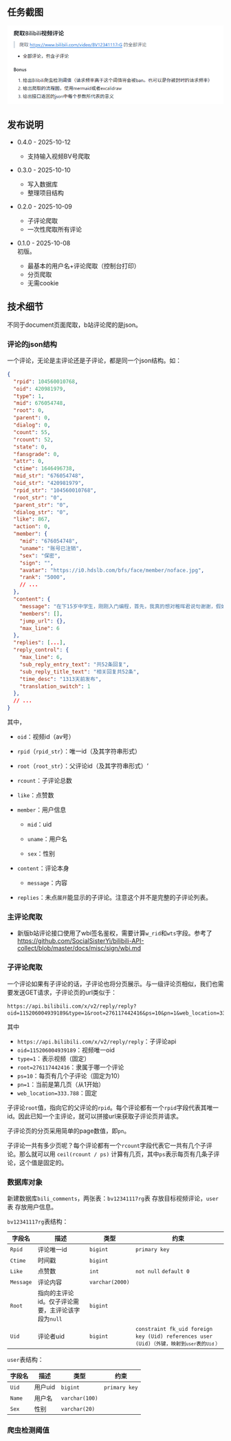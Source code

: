 ## 任务截图
![](task.png)

## 发布说明

- 0.4.0 - 2025-10-12
  - 支持输入视频BV号爬取

- 0.3.0 - 2025-10-10
  - 写入数据库
  - 整理项目结构

- 0.2.0 - 2025-10-09  
  - 子评论爬取
  - 一次性爬取所有评论

- 0.1.0 - 2025-10-08  
  初版。
  - 最基本的用户名+评论爬取（控制台打印）
  - 分页爬取
  - 无需cookie

## 技术细节
不同于document页面爬取，b站评论爬的是json。

### 评论的json结构

一个评论，无论是主评论还是子评论，都是同一个json结构。如：

```json
{
  "rpid": 104560010768,
  "oid": 420981979,
  "type": 1,
  "mid": 676054748,
  "root": 0,
  "parent": 0,
  "dialog": 0,
  "count": 55,
  "rcount": 52,
  "state": 0,
  "fansgrade": 0,
  "attr": 0,
  "ctime": 1646496738,
  "mid_str": "676054748",
  "oid_str": "420981979",
  "rpid_str": "104560010768",
  "root_str": "0",
  "parent_str": "0",
  "dialog_str": "0",
  "like": 867,
  "action": 0,
  "member": {
    "mid": "676054748",
    "uname": "账号已注销",
    "sex": "保密",
    "sign": "",
    "avatar": "https://i0.hdslb.com/bfs/face/member/noface.jpg",
    "rank": "5000",
    // ...
  },
  "content": {
    "message": "在下15岁中学生，刚刚入门编程，首先，我真的想对稚晖君说句谢谢，假如没有他，我大概都不知道自己真正喜欢什么东西，当我第一次见到这个项目的时候，就真的被深深地震撼了，原来真的有人可以强到一人顶一条流水线的地步，如此宏大的项目，四个月一百二十天就能从构思直接落地，尤其是缝葡萄那一段，我觉得up应该触动了无数个男孩子少年时候的梦想。我所最期望的，自己的模样，也无非就是如此吧。\n看到视频以后我决定了日后的发展方向，主业想做AI和软件，电子和机械自己业余时间发展。世界上从来没有所谓机械降神的天才，虽说我也不过是个刚刚入门的菜鸟，对技术上的东西确实没什么发言权，但是从大佬以前的视频明显看得出，他是靠着无限深厚的技术积累一步步走到现在的，比如从最开始的动量轮自平衡机器人，到后来的自动驾驶自行车上的变相应用，明显有一个整合发展的过程。\n有人自认为终其一生也无法赶上大佬的水平了，那好，我还年轻，就用一辈子追赶好了，人生一场总该立个志向，否则所有的风向对我们而言都是逆风。这是我的第一条评论。我愿意脚踏实地努力几十年去追上大佬的技术力，日后也打算在小破站科技区发点视频记录学习和成长。未必要和大佬走一样的发展路线，点同样的技能树，但我确实想变成up这样的人。\n总有地上的菜鸟，敢于直视鸣于岐山的彩凤。\n人大脑毕竟具有终身可塑性，若是下定决心，“不可能”之类的字眼还是慎用好了。希望读到这条卑微评论的观众，能在七年之后，再来探望一下我的账号，看看我变成了怎样的人。假如up主有幸看到这条评论，那也烦请您为我将来的发展指导一些。\n在此立誓，与诸君共勉！",
    "members": [],
    "jump_url": {},
    "max_line": 6
  },
  "replies": [...],
  "reply_control": {
    "max_line": 6,
    "sub_reply_entry_text": "共52条回复",
    "sub_reply_title_text": "相关回复共52条",
    "time_desc": "1313天前发布",
    "translation_switch": 1
  },
  // ...
}
```

其中，

- `oid`：视频id（av号）

- `rpid`（`rpid_str`）：唯一id（及其字符串形式）

- `root`（`root_str`）：父评论id（及其字符串形式）‘

- `rcount`：子评论总数

- `like`：点赞数

- `member`：用户信息

  - `mid`：uid

  - `uname`：用户名
  - `sex`：性别

- `content`：评论本身

  - `message`：内容

- `replies`：未点`展开`能显示的子评论。注意这个并不是完整的子评论列表。



### 主评论爬取

- 新版b站评论接口使用了wbi签名鉴权，需要计算`w_rid`和`wts`字段。参考了 https://github.com/SocialSisterYi/bilibili-API-collect/blob/master/docs/misc/sign/wbi.md



### 子评论爬取
  一个评论如果有子评论的话，子评论也将分页展示。与一级评论页相似，我们也需要发送GET请求，子评论页的url类似于：

```
https://api.bilibili.com/x/v2/reply/reply?oid=115206004939189&type=1&root=276117442416&ps=10&pn=1&web_location=333.788
```

其中

- `https://api.bilibili.com/x/v2/reply/reply`：子评论api
- `oid=115206004939189`：视频唯一oid
- `type=1`：表示视频（固定）
- `root=276117442416`：隶属于哪一个评论
- `ps=10`：每页有几个子评论（固定为10）
- `pn=1`：当前是第几页（从1开始）
- `web_location=333.788`：固定

子评论`root`值，指向它的父评论的`rpid`。每个评论都有一个`rpid`字段代表其唯一id。因此已知一个主评论，就可以拼接url来获取子评论页并请求。

子评论页的分页采用简单的page数值，即`pn`。

子评论一共有多少页呢？每个评论都有一个`rcount`字段代表它一共有几个子评论。那么就可以用 `ceil(rcount / ps)` 计算有几页，其中`ps`表示每页有几条子评论，这个值是固定的。



### 数据库对象

新建数据库`bili_comments`，两张表：`bv12341117rg`表 存放目标视频评论，`user`表 存放用户信息。

`bv12341117rg`表结构：

| 字段名    | 描述                                               | 类型            | 约束                                                         |
| --------- | -------------------------------------------------- | --------------- | ------------------------------------------------------------ |
| `Rpid`    | 评论唯一id                                         | `bigint`        | `primary key`                                                |
| `Ctime`   | 时间戳                                             | `bigint`        |                                                              |
| `Like`    | 点赞数                                             | `int`           | `not null` `default 0`                                       |
| `Message` | 评论内容                                           | `varchar(2000)` |                                                              |
| `Root`    | 指向的主评论id。仅子评论需要，主评论该字段为`null` | `bigint`        |                                                              |
| `Uid`     | 评论者uid                                          | `bigint`        | `constraint fk_uid foreign key (Uid) references user (Uid)`<small>（外键，映射到`user`表的`Uid` ）</small> |

`user`表结构：

| 字段名 | 描述    | 类型           | 约束          |
| ------ | ------- | -------------- | ------------- |
| `Uid`  | 用户uid | `bigint`       | `primary key` |
| `Name` | 用户名  | `varchar(100)` |               |
| `Sex`  | 性别    | `varchar(20)`  |               |

### 爬虫检测阈值

